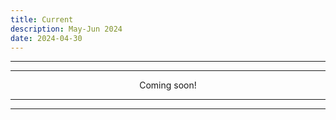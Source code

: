 ```yaml
---
title: Current
description: May-Jun 2024
date: 2024-04-30
---
```


---
---

<div align="center">Coming soon!</div>

---
---
